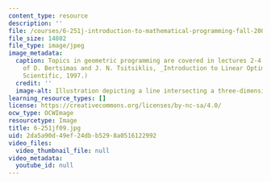```yaml
---
content_type: resource
description: ''
file: /courses/6-251j-introduction-to-mathematical-programming-fall-2009/2da5a90d49ef24dbb5298a0516122992_6-251jf09.jpg
file_size: 14802
file_type: image/jpeg
image_metadata:
  caption: Topics in geometric programming are covered in lectures 2-4. (Courtesy
    of D. Bertsimas and J. N. Tsitsiklis, _Introduction to Linear Optimization_, Athena
    Scientific, 1997.)
  credit: ''
  image-alt: Illustration depicting a line intersecting a three-dimensional object.
learning_resource_types: []
license: https://creativecommons.org/licenses/by-nc-sa/4.0/
ocw_type: OCWImage
resourcetype: Image
title: 6-251jf09.jpg
uid: 2da5a90d-49ef-24db-b529-8a0516122992
video_files:
  video_thumbnail_file: null
video_metadata:
  youtube_id: null
---
```

